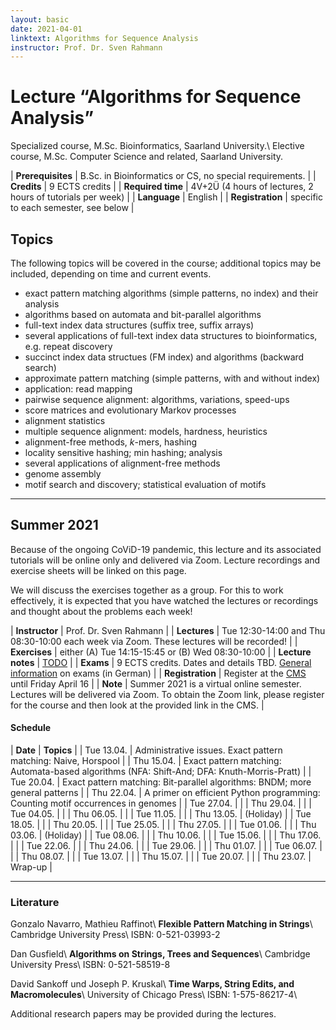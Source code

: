 ```yaml
---
layout: basic
date: 2021-04-01
linktext: Algorithms for Sequence Analysis
instructor: Prof. Dr. Sven Rahmann
---
```


# Lecture “Algorithms for Sequence Analysis”

Specialized course, M.Sc. Bioinformatics, Saarland University.\\
Elective course, M.Sc. Computer Science and related, Saarland University.

| **Prerequisites** | B.Sc. in Bioinformatics or CS, no special requirements. |
| **Credits** | 9 ECTS credits |
| **Required time** | 4V+2Ü (4 hours of lectures, 2 hours of tutorials per week) |
| **Language** | English |
| **Registration** | specific to each semester, see below |


## Topics

The following topics will be covered in the course; additional topics may be included, depending on time and current events.

* exact pattern matching algorithms (simple patterns, no index) and their analysis
* algorithms based on automata and bit-parallel algorithms
* full-text index data structures (suffix tree, suffix arrays)
* several applications of full-text index data structures to bioinformatics, e.g. repeat discovery
* succinct index data structues (FM index) and algorithms (backward search)
* approximate pattern matching (simple patterns, with and without index)
* application: read mapping
* pairwise sequence alignment: algorithms, variations, speed-ups
* score matrices and evolutionary Markov processes
* alignment statistics
* multiple sequence alignment: models, hardness, heuristics
* alignment-free methods, *k*-mers, hashing
* locality sensitive hashing; min hashing; analysis
* several applications of alignment-free methods
* genome assembly
* motif search and discovery; statistical evaluation of motifs


---


## Summer 2021

Because of the ongoing CoViD-19 pandemic, this lecture and its associated tutorials will be online only and delivered via Zoom.
Lecture recordings and exercise sheets will be linked on this page.

We will discuss the exercises together as a group.
For this to work effectively, it is expected that you have watched the lectures or recordings and thought about the problems each week!

| **Instructor** | Prof. Dr. Sven Rahmann |
| **Lectures** | Tue 12:30-14:00 and Thu 08:30-10:00 each week via Zoom.  These lectures will be recorded! |
| **Exercises** | either (A) Tue 14:15-15:45 or (B) Wed 08:30-10:00 |
| **Lecture notes** | [TODO](TODO) |
| **Exams** | 9 ECTS credits. Dates and details TBD. [General information](/infos/pruefungen) on exams (in German) |
| **Registration** | Register at the [CMS](https://cms.sic.saarland/alsa/) until Friday April 16 |
| **Note** | Summer 2021 is a virtual online semester. Lectures will be delivered via Zoom. To obtain the Zoom link, please register for the course and then look at the provided link in the CMS. |


#### Schedule

| **Date** | **Topics** |
| Tue 13.04. | Administrative issues. Exact pattern matching: Naive, Horspool |
| Thu 15.04. | Exact pattern matching: Automata-based algorithms (NFA: Shift-And; DFA: Knuth-Morris-Pratt) |
| Tue 20.04. | Exact pattern matching: Bit-parallel algorithms: BNDM; more general patterns |
| Thu 22.04. | A primer on efficient Python programming: Counting motif occurrences in genomes |
| Tue 27.04. | |
| Thu 29.04. | |
| Tue 04.05. | |
| Thu 06.05. | |
| Tue 11.05. | |
| Thu 13.05. | (Holiday) |
| Tue 18.05. | |
| Thu 20.05. | |
| Tue 25.05. | |
| Thu 27.05. | |
| Tue 01.06. | |
| Thu 03.06. | (Holiday) |
| Tue 08.06. | |
| Thu 10.06. | |
| Tue 15.06. | |
| Thu 17.06. | |
| Tue 22.06. | |
| Thu 24.06. | |
| Tue 29.06. | |
| Thu 01.07. | |
| Tue 06.07. | |
| Thu 08.07. | |
| Tue 13.07. | |
| Thu 15.07. | |
| Tue 20.07. | |
| Thu 23.07. | Wrap-up |

---


### Literature

Gonzalo Navarro, Mathieu Raffinot\\
**Flexible Pattern Matching in Strings**\\
Cambridge University Press\\
ISBN: 0-521-03993-2

Dan Gusfield\\
**Algorithms on Strings, Trees and Sequences**\\
Cambridge University Press\\
ISBN: 0-521-58519-8

David Sankoff und Joseph P. Kruskal\\
**Time Warps, String Edits, and Macromolecules**\\
University of Chicago Press\\
ISBN: 1-575-86217-4\\

Additional research papers may be provided during the lectures.
